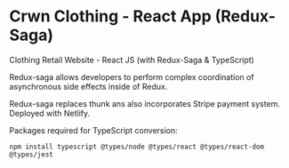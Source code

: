 # Crwn Clothing - React App (Redux-Saga)
 Clothing Retail Website - React JS (with Redux-Saga & TypeScript)

Redux-saga allows developers to perform complex coordination of asynchronous side effects inside of Redux.

Redux-saga replaces thunk ans also incorporates Stripe payment system.
Deployed with Netlify.

Packages required for TypeScript conversion:

`npm install typescript @types/node @types/react @types/react-dom @types/jest`